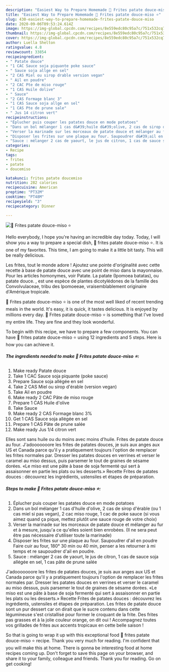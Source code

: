 ```yaml
---
description: "Easiest Way to Prepare Homemade 🌺 Frites patate douce-miso ⭐"
title: "Easiest Way to Prepare Homemade 🌺 Frites patate douce-miso ⭐"
slug: 430-easiest-way-to-prepare-homemade-frites-patate-douce-miso
date: 2020-09-06T09:53:24.614Z
image: https://img-global.cpcdn.com/recipes/8e559edc80c95a7c/751x532cq70/🌺-frites-patate-douce-miso-⭐-photo-principale-de-la-recette.jpg
thumbnail: https://img-global.cpcdn.com/recipes/8e559edc80c95a7c/751x532cq70/🌺-frites-patate-douce-miso-⭐-photo-principale-de-la-recette.jpg
cover: https://img-global.cpcdn.com/recipes/8e559edc80c95a7c/751x532cq70/🌺-frites-patate-douce-miso-⭐-photo-principale-de-la-recette.jpg
author: Luella Shelton
ratingvalue: 4.8
reviewcount: 33854
recipeingredient:
- " Patate douce"
- "1 CAC Sauce soja piquante poke sauce"
- " Sauce soja allge en sel"
- "2 CAS Miel ou sirop drable version vegan"
- " Ail en poudre"
- "2 CAC Pte de miso rouge"
- "1 CAS Huile dolive"
- " Sauce"
- "2 CAS Formage blanc 3"
- "1 CAS Sauce soja allge en sel"
- "1 CAS Pte de prune sale"
- " Jus 14 citron vert"
recipeinstructions:
- "Éplucher puis couper les patates douce en mode potatoes"
- "Dans un bol mélanger 1 cas d&#39;huile d&#39;olive, 2 cas de sirop d&#39;érable (ou 1 cas miel si pas vegan), 2 cac miso rouge, 1 cac de poke sauce (si vous aimez quand ça pique, mettez plutôt une sauce rouge de votre choix)"
- "Verser la marinade sur les morceaux de patate douce et mélanger au fur et à mesure, jusqu&#39;a ce qu&#39;elles soient bien enrobées. (Il ne sera peut être pas nécessaire d&#39;utiliser toute la marinade)"
- "Disposer les frites sur une plaque au four. Saupoudrer d&#39;ail en poudre Faire cuir au four, 180° 30 min ou 40 min, penser a les retourner à mi temps et re saupoudrer d&#39;ail en poudre."
- "Sauce : mélanger 2 cas de yaourt, le jus de citron, 1 cas de sauce soja allégée en sel, 1 cas pâte de prune salée"
categories:
- Recipe
tags:
- frites
- patate
- doucemiso

katakunci: frites patate doucemiso 
nutrition: 282 calories
recipecuisine: American
preptime: "PT32M"
cooktime: "PT48M"
recipeyield: "3"
recipecategory: Dinner

---
```



![🌺 Frites patate douce-miso ⭐](https://img-global.cpcdn.com/recipes/8e559edc80c95a7c/751x532cq70/🌺-frites-patate-douce-miso-⭐-photo-principale-de-la-recette.jpg)

Hello everybody, I hope you're having an incredible day today. Today, I will show you a way to prepare a special dish, 🌺 frites patate douce-miso ⭐. It is one of my favorites. This time, I am going to make it a little bit tasty. This will be really delicious.

Les frites, tout le monde adore ! Ajoutez une pointe d&#39;originalité avec cette recette à base de patate douce avec une point de miso dans la mayonnaise. Pour les articles homonymes, voir Patate. La patate (Ipomoea batatas), ou patate douce. , est une espèce de plantes dicotylédones de la famille des Convolvulaceae, tribu des Ipomoeeae, vraisemblablement originaire d&#39;Amérique tropicale.

🌺 Frites patate douce-miso ⭐ is one of the most well liked of recent trending meals in the world. It's easy, it is quick, it tastes delicious. It is enjoyed by millions every day. 🌺 Frites patate douce-miso ⭐ is something that I've loved my entire life. They are fine and they look wonderful.


To begin with this recipe, we have to prepare a few components. You can have 🌺 frites patate douce-miso ⭐ using 12 ingredients and 5 steps. Here is how you can achieve it.

<!--inarticleads1-->

##### The ingredients needed to make 🌺 Frites patate douce-miso ⭐:

1. Make ready  Patate douce
1. Take 1 CAC Sauce soja piquante (poke sauce)
1. Prepare  Sauce soja allégée en sel
1. Take 2 CAS Miel ou sirop d&#39;érable (version vegan)
1. Take  Ail en poudre
1. Make ready 2 CAC Pâte de miso rouge
1. Prepare 1 CAS Huile d&#39;olive
1. Take  Sauce
1. Make ready 2 CAS Formage blanc 3%
1. Get 1 CAS Sauce soja allégée en sel
1. Prepare 1 CAS Pâte de prune salée
1. Make ready  Jus 1/4 citron vert


Elles sont sans huile ou du moins avec moins d&#39;huile. Frites de patate douce au four. J&#39;adooooooore les frites de patates douces, je suis aux anges aux US et Canada parce qu&#39;il y a pratiquement toujours l&#39;option de remplacer les frites normales par. Dresser les patates douces en verrines et verser le caramel au miso dessus, puis parsemer le tout de graines de sésame dorées. «Le miso est une pâte à base de soja fermenté qui sert à assaisonner en partie les plats ou les desserts.» Recette Frites de patates douces : découvrez les ingrédients, ustensiles et étapes de préparation. 

<!--inarticleads2-->

##### Steps to make 🌺 Frites patate douce-miso ⭐:

1. Éplucher puis couper les patates douce en mode potatoes
1. Dans un bol mélanger 1 cas d&#39;huile d&#39;olive, 2 cas de sirop d&#39;érable (ou 1 cas miel si pas vegan), 2 cac miso rouge, 1 cac de poke sauce (si vous aimez quand ça pique, mettez plutôt une sauce rouge de votre choix)
1. Verser la marinade sur les morceaux de patate douce et mélanger au fur et à mesure, jusqu&#39;a ce qu&#39;elles soient bien enrobées. (Il ne sera peut être pas nécessaire d&#39;utiliser toute la marinade)
1. Disposer les frites sur une plaque au four. Saupoudrer d&#39;ail en poudre Faire cuir au four, 180° 30 min ou 40 min, penser a les retourner à mi temps et re saupoudrer d&#39;ail en poudre.
1. Sauce : mélanger 2 cas de yaourt, le jus de citron, 1 cas de sauce soja allégée en sel, 1 cas pâte de prune salée


J&#39;adooooooore les frites de patates douces, je suis aux anges aux US et Canada parce qu&#39;il y a pratiquement toujours l&#39;option de remplacer les frites normales par. Dresser les patates douces en verrines et verser le caramel au miso dessus, puis parsemer le tout de graines de sésame dorées. «Le miso est une pâte à base de soja fermenté qui sert à assaisonner en partie les plats ou les desserts.» Recette Frites de patates douces : découvrez les ingrédients, ustensiles et étapes de préparation. Les frites de patate douce sont un pur dessert car on dirait que le sucre contenu dans cette légumineuse s&#39;est cristallisé pour former le croquant de la frite. Des frites pas grasses et à la jolie couleur orange, on dit oui ! Accompagnez toutes vos grillades de frites aux accents tropicaux en cette belle saison ! 

So that is going to wrap it up with this exceptional food 🌺 frites patate douce-miso ⭐ recipe. Thank you very much for reading. I'm confident that you will make this at home. There is gonna be interesting food at home recipes coming up. Don't forget to save this page on your browser, and share it to your family, colleague and friends. Thank you for reading. Go on get cooking!
